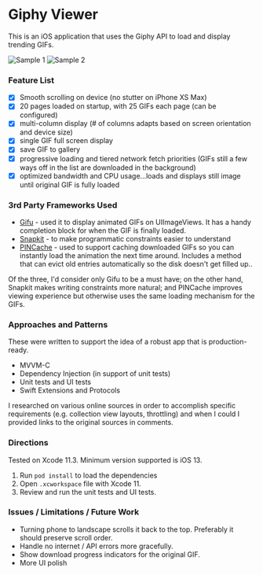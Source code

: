 # Giphy Viewer

This is an iOS application that uses the Giphy API to load and display trending GIFs.

![Sample 1](/samples/sample-1.gif) ![Sample 2](/samples/sample-2.gif)

### Feature List

- [x] Smooth scrolling on device (no stutter on iPhone XS Max)
- [x] 20 pages loaded on startup, with 25 GIFs each page (can be configured)
- [x] multi-column display (# of columns adapts based on screen orientation and device size)
- [x] single GIF full screen display
- [x] save GIF to gallery
- [x] progressive loading and tiered network fetch priorities (GIFs still a few ways off in the list are downloaded in the background)
- [x] optimized bandwidth and CPU usage...loads and displays still image until original GIF is fully loaded

### 3rd Party Frameworks Used

- [Gifu](https://github.com/kaishin/Gifu) - used it to display animated GIFs on UIImageViews. It has a handy completion block for when the GIF is finally loaded.
- [Snapkit](https://github.com/SnapKit/SnapKit) - to make programmatic constraints easier to understand
- [PINCache](https://github.com/pinterest/PINCache) - used to support caching downloaded GIFs so you can instantly load the animation the next time around. Includes a method that can evict old entries automatically so the disk doesn't get filled up..

Of the three, I'd consider only Gifu to be a must have; on the other hand, Snapkit makes writing constraints more natural; and PINCache improves viewing experience but otherwise uses the same loading mechanism for the GIFs.

### Approaches and Patterns

These were written to support the idea of a robust app that is production-ready.

- MVVM-C
- Dependency Injection (in support of unit tests)
- Unit tests and UI tests
- Swift Extensions and Protocols

I researched on various online sources in order to accomplish specific requirements (e.g. collection view layouts, throttling) and when I could I provided links to the original sources in comments.

### Directions

Tested on Xcode 11.3. Minimum version supported is iOS 13.

1. Run `pod install` to load the dependencies
2. Open `.xcworkspace` file with Xcode 11.
3. Review and run the unit tests and UI tests.

### Issues / Limitations / Future Work

- Turning phone to landscape scrolls it back to the top. Preferably it should preserve scroll order.
- Handle no internet / API errors more gracefully.
- Show download progress indicators for the original GIF.
- More UI polish
